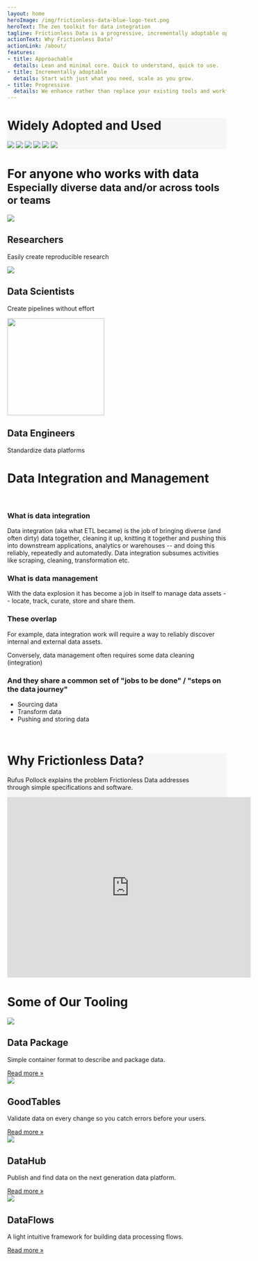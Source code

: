 ```yaml
---
layout: home
heroImage: /img/frictionless-data-blue-logo-text.png
heroText: The zen toolkit for data integration
tagline: Frictionless Data is a progressive, incrementally adoptable open-source toolkit that brings simplicity and grace to the data experience - whether you're wrangling a CSV or engineering complex pipelines with terabytes.
actionText: Why Frictionless Data? 
actionLink: /about/
features:
- title: Approachable
  details: Lean and minimal core. Quick to understand, quick to use.
- title: Incrementally adoptable
  details: Start with just what you need, scale as you grow.
- title: Progressive
  details: We enhance rather than replace your existing tools and workflows.
---
```


<div class="banner gray-section py-6 w-full">
  <div class="container mx-auto usedby">
    <h1 class="text-center sm:text-xl">Widely Adopted and Used</h1>
    <div class="container flex flex-row justify-center">
      <img class="w-32 self-center" src="/img/home/pandas.png" />
      <img class="w-24 self-center pl-12 sm:pl-6" src="/img/home/kaggle.png" />
      <img class="w-32 self-center pl-12 sm:pl-6" src="/img/home/openrefine.png" />
      <img class="w-32 self-center pl-12 sm:pl-6" src="/img/home/data-gov-uk.png" />
      <img class="w-20 self-center pl-12 sm:pl-6" src="/img/home/18f-logo.png" />
      <img class="w-32 self-center pl-12 sm:pl-6" src="/img/home/data-gouv-fr.png" />
    </div>
  </div>
</div>

<div class="main-section">
  <div class="inner-container">
    <h1 class="text-center sm:text-xl" id="more">For anyone who works with data<br/><small>Especially diverse data and/or across tools or teams</small></h1>
    <div class="features text-center">
      <div class="feature">
        <img src="/img/home/for-researchers.svg" />
        <h2 >Researchers</h2>
        <p>Easily create reproducible research</p>
      </div>
      <div class="feature">
        <img src="/img/home/for-data-scientists.svg" />
        <h2>Data Scientists</h2>
        <p>Create pipelines without effort</p>
      </div>
      <div class="feature">
        <img src="/img/home/for-data-engineers.svg" height="223.375" />
        <h2>Data Engineers</h2>
        <p>Standardize data platforms</p>
      </div>
    </div>
  </div>


<h1 class="text-center">Data Integration and Management</h1>

<br>

### What is data integration

Data integration (aka what ETL became) is the job of bringing diverse (and often dirty) data together, cleaning it up, knitting it together and pushing this into downstream applications, analytics or warehouses -- and doing this reliably, repeatedly and automatedly. Data integration subsumes activities like scraping, cleaning, transformation etc.

### What is data management

With the data explosion it has become a job in itself to manage data assets -- locate, track, curate, store and share them.

### These overlap

For example, data integration work will require a way to reliably discover internal and external data assets.

Conversely, data management often requires some data cleaning (integration)

### And they share a common set of "jobs to be done" / "steps on the data journey"

* Sourcing data
* Transform data
* Pushing and storing data

<!-- <JobsDiagram class="px-48 pt-12"></JobsDiagram> -->

</div>

<br>

<div class="banner py-8 gray-section sm:flex sm:justify-center" id="video-section">

<div class="container main-section">
  <div class="pb-12">
    <div class="container">
      <h1 class="text-center">
        Why Frictionless Data?
      </h1>
      <p class="text-center text-lg">Rufus Pollock explains the problem Frictionless Data addresses <br>through simple specifications and software.</p>
      <div id="headerPopup" class="video-container flex justify-center">
        <iframe class="video-frame" width="560" height="415" src="https://www.youtube.com/embed/lWHKVXxuci0" frameborder="0" allow="accelerometer; autoplay; encrypted-media; gyroscope; picture-in-picture" allowfullscreen></iframe>
      </div>
    </div>
  </div>
</div>

</div>

<div class="banner py-8">
  <div class="inner-container">
    <h1 class="text-center">Some of Our Tooling</h1>
    <div class="container mx-auto flex flex-row sm:flex-col py-12">
      <div class="w-1/4 text-center mx-auto sm:px-0 sm:py-6">
        <img class="w-24 mx-auto" src="/img/home/data-package-icon-2.svg"></img>
        <h2 class="text-xl pt-4 font-medium">Data Package</h2>
        <p class="text-lg font-light pt-4">Simple container format to describe and package data.</p>
        <a href="/products/data-package/" class="links-github">Read more &raquo;</a>
      </div>
        <div class="w-1/4 mx-auto text-center sm:px-0 sm:py-6 pl-8">
        <img class="w-24 mx-auto" src="/img/home/goodtables-icon.svg"></img>
        <h2 class="text-xl pt-4 font-medium">GoodTables</h2>
        <p class="text-lg font-light pt-4">Validate data on every change so you catch errors before your users.</p>
        <a href="/products/goodtables/" class="links-github">Read more &raquo;</a>
      </div>
        <div class="w-1/4 mx-auto text-center sm:px-0 sm:py-6 pl-8">
        <img class="w-24 mx-auto" src="/img/home/datahub-icon.svg"></img>
        <h2 class="text-xl pt-4 font-medium">DataHub</h2>
        <p class="text-lg font-light pt-4">Publish and find data on the next generation data platform.</p>
        <a href="/products/datahub/" class="links-github">Read more &raquo;</a>
      </div>
        <div class="w-1/4 mx-auto text-center sm:px-0 sm:py-6 pl-8">
        <img class="w-24 mx-auto" src="/img/home/dataflows-icon.svg"></img>
        <h2 class="text-xl pt-4 font-medium">DataFlows</h2>
        <p class="text-lg font-light pt-4">A light intuitive framework for building data processing flows.</p>
        <a href="/products/data-package-pipelines/" class="links-github">Read more &raquo;</a>
      </div>
    </div>
  </div>
</div>

<script>
import JobsDiagram from "@theme/components/JobsDiagram.vue";

export default {
  components: { JobsDiagram }
};
</script>

<style> 
.gray-section {
  background-color: #f6f6f6;
}

.inner-container {
  max-width: 900px;
  margin: auto;
}

.usedby {
  max-width: 900px;
}

.video-frame {
  max-width: 560px;
  ;
}

.video-container {
  margin: auto;
}

@media (max-width: $MQMobileNarrow) {
  banner {
    margin: 20px;
  }
}

</style>
